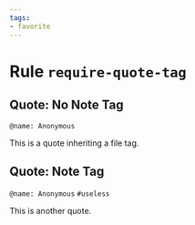 ```yaml
---
tags:
- favorite
---
```


# Rule `require-quote-tag`

## Quote: No Note Tag

`@name: Anonymous`

This is a quote inheriting a file tag.


## Quote: Note Tag

`@name: Anonymous`
`#useless`

This is another quote.

